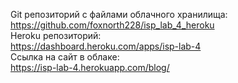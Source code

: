 Git репозиторий с файлами облачного хранилища:  
https://github.com/foxnorth228/isp_lab_4_heroku  
Heroku репозиторий:  
https://dashboard.heroku.com/apps/isp-lab-4  
Ссылка на сайт в облаке:  
https://isp-lab-4.herokuapp.com/blog/

